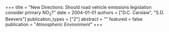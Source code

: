 +++
title = "New Directions: Should road vehicle emissions legislation consider primary NO$_2$?"
date = 2004-01-01
authors = ["D.C. Carslaw", "S.D. Beevers"]
publication_types = ["2"]
abstract = ""
featured = false
publication = "*Atmospheric Environment*"
+++

